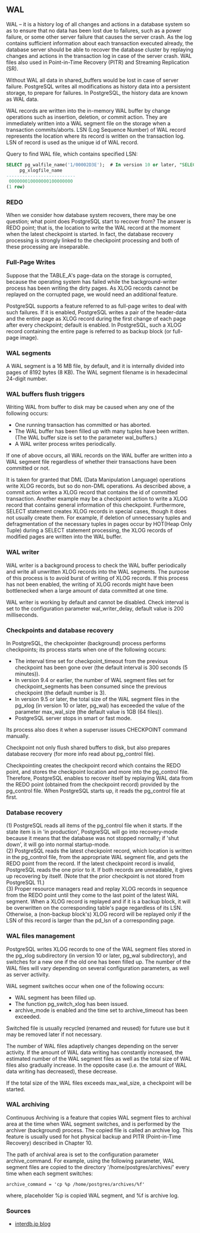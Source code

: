 ## WAL

WAL – it is a history log of all changes and actions in a database system so as to ensure that no data has been lost due to failures, such as a power failure, or some other server failure that causes the server crash. As the log contains sufficient information about each transaction executed already, the database server should be able to recover the database cluster by replaying changes and actions in the transaction log in case of the server crash. WAL files also used in Point-in-Time Recovery (PITR) and Streaming Replication (SR).

Without WAL all data in shared_buffers would be lost in case of server failure. PostgreSQL writes all modifications as history data into a persistent storage, to prepare for failures. In PostgreSQL, the history data are known as WAL data.

WAL records are written into the in-memory WAL buffer by change operations such as insertion, deletion, or commit action. They are immediately written into a WAL segment file on the storage when a transaction commits/aborts. LSN (Log Sequence Number) of WAL record represents the location where its record is written on the transaction log. LSN of record is used as the unique id of WAL record.

Query to find WAL file, which contains specified LSN:
```sql
SELECT pg_walfile_name('1/00002D3E');  # In version 10 or later, "SELECT pg_walfile_name('1/00002D3E');"
     pg_xlogfile_name     
--------------------------
 000000010000000100000000
(1 row)
```

### REDO
When we consider how database system recovers, there may be one question; what point does PostgreSQL start to recover from? The answer is REDO point; that is, the location to write the WAL record at the moment when the latest checkpoint is started. In fact, the database recovery processing is strongly linked to the checkpoint processing and both of these processing are inseparable.

### Full-Page Writes
Suppose that the TABLE_A's page-data on the storage is corrupted, because the operating system has failed while the background-writer process has been writing the dirty pages. As XLOG records cannot be replayed on the corrupted page, we would need an additional feature.

PostgreSQL supports a feature referred to as full-page writes to deal with such failures. If it is enabled, PostgreSQL writes a pair of the header-data and the entire page as XLOG record during the first change of each page after every checkpoint; default is enabled. In PostgreSQL, such a XLOG record containing the entire page is referred to as backup block (or full-page image).

### WAL segments
A WAL segment is a 16 MB file, by default, and it is internally divided into pages of 8192 bytes (8 KB). The WAL segment filename is in hexadecimal 24-digit number.

### WAL buffers flush triggers
Writing WAL from buffer to disk may be caused when any one of the following occurs:
- One running transaction has committed or has aborted.
- The WAL buffer has been filled up with many tuples have been written. (The WAL buffer size is set to the parameter wal_buffers.)
- A WAL writer process writes periodically.

If one of above occurs, all WAL records on the WAL buffer are written into a WAL segment file regardless of whether their transactions have been committed or not.

It is taken for granted that DML (Data Manipulation Language) operations write XLOG records, but so do non-DML operations. As described above, a commit action writes a XLOG record that contains the id of committed transaction. Another example may be a checkpoint action to write a XLOG record that contains general information of this checkpoint. Furthermore, SELECT statement creates XLOG records in special cases, though it does not usually create them. For example, if deletion of unnecessary tuples and defragmentation of the necessary tuples in pages occur by HOT(Heap Only Tuple) during a SELECT statement processing, the XLOG records of modified pages are written into the WAL buffer.

### WAL writer
WAL writer is a background process to check the WAL buffer periodically and write all unwritten XLOG records into the WAL segments. The purpose of this process is to avoid burst of writing of XLOG records. If this process has not been enabled, the writing of XLOG records might have been bottlenecked when a large amount of data committed at one time.

WAL writer is working by default and cannot be disabled. Check interval is set to the configuration parameter wal_writer_delay, default value is 200 milliseconds.

### Checkpoints  and database recovery
In PostgreSQL, the checkpointer (background) process performs checkpoints; its process starts when one of the following occurs:
- The interval time set for checkpoint_timeout from the previous checkpoint has been gone over (the default interval is 300 seconds (5 minutes)).
- In version 9.4 or earlier, the number of WAL segment files set for checkpoint_segments has been consumed since the previous checkpoint (the default number is 3).
- In version 9.5 or later, the total size of the WAL segment files in the pg_xlog (in version 10 or later, pg_wal) has exceeded the value of the parameter max_wal_size (the default value is 1GB (64 files)).
- PostgreSQL server stops in smart or fast mode.


Its process also does it when a superuser issues CHECKPOINT command manually.

Checkpoint not only flush shared buffers to disk, but also prepares database recovery (for more info read about pg_control file).

Checkpointing creates the checkpoint record which contains the REDO point, and stores the checkpoint location and more into the pg_control file. Therefore, PostgreSQL enables to recover itself by replaying WAL data from the REDO point (obtained from the checkpoint record) provided by the pg_control file. When PostgreSQL starts up, it reads the pg_control file at first.

### Database recovery
(1) PostgreSQL reads all items of the pg_control file when it starts. If the state item is in 'in production', PostgreSQL will go into recovery-mode because it means that the database was not stopped normally; if 'shut down', it will go into normal startup-mode.  
(2) PostgreSQL reads the latest checkpoint record, which location is written in the pg_control file, from the appropriate WAL segment file, and gets the REDO point from the record. If the latest checkpoint record is invalid, PostgreSQL reads the one prior to it. If both records are unreadable, it gives up recovering by itself. (Note that the prior checkpoint is not stored from PostgreSQL 11.)  
(3) Proper resource managers read and replay XLOG records in sequence from the REDO point until they come to the last point of the latest WAL segment. When a XLOG record is replayed and if it is a backup block, it will be overwritten on the corresponding table's page regardless of its LSN. Otherwise, a (non-backup block's) XLOG record will be replayed only if the LSN of this record is larger than the pd_lsn of a corresponding page.

### WAL files management
PostgreSQL writes XLOG records to one of the WAL segment files stored in the pg_xlog subdirectory (in version 10 or later, pg_wal subdirectory), and switches for a new one if the old one has been filled up. The number of the WAL files will vary depending on several configuration parameters, as well as server activity.

WAL segment switches occur when one of the following occurs:
- WAL segment has been filled up.
- The function pg_switch_xlog has been issued.
- archive_mode is enabled and the time set to archive_timeout has been exceeded.

Switched file is usually recycled (renamed and reused) for future use but it may be removed later if not necessary.

The number of WAL files adaptively changes depending on the server activity. If the amount of WAL data writing has constantly increased, the estimated number of the WAL segment files as well as the total size of WAL files also gradually increase. In the opposite case (i.e. the amount of WAL data writing has decreased), these decrease.

If the total size of the WAL files exceeds max_wal_size, a checkpoint will be started.

### WAL archiving
Continuous Archiving is a feature that copies WAL segment files to archival area at the time when WAL segment switches, and is performed by the archiver (background) process. The copied file is called an archive log. This feature is usually used for hot physical backup and PITR (Point-in-Time Recovery) described in Chapter 10.

The path of archival area is set to the configuration parameter archive_command. For example, using the following parameter, WAL segment files are copied to the directory '/home/postgres/archives/' every time when each segment switches:
```
archive_command = 'cp %p /home/postgres/archives/%f'
```
where, placeholder %p is copied WAL segment, and %f is archive log.

### Sources
- [interdb.jp blog](http://www.interdb.jp/pg/pgsql09.html)

